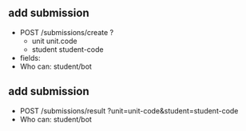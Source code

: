 ## add submission
* POST /submissions/create ?
    * unit unit.code
    * student student-code
* fields: 
* Who can: student/bot

## add submission
* POST /submissions/result ?unit=unit-code&student=student-code
* Who can: student/bot
